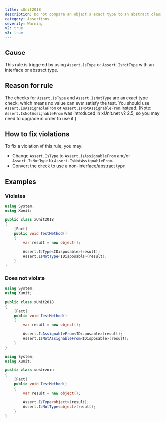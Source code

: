 ```yaml
---
title: xUnit2018
description: Do not compare an object's exact type to an abstract class or interface
category: Assertions
severity: Warning
v2: true
v3: true
---
```


## Cause

This rule is triggered by using `Assert.IsType` or `Assert.IsNotType` with an interface or abstract type.

## Reason for rule

The checks for `Assert.IsType` and `Assert.IsNotType` are an exact type check, which means no value can ever satisfy the test.
You should use `Assert.IsAssignableFrom` or `Assert.IsNotAssignableFrom` instead. (Note: `Assert.IsNotAssignableFrom` was introduced
in xUnit.net v2 2.5, so you may need to upgrade in order to use it.)

## How to fix violations

To fix a violation of this rule, you may:

* Change `Assert.IsType` to `Assert.IsAssignableFrom` and/or `Assert.IsNotType` to `Assert.IsNotAssignableFrom`.
* Convert the check to use a non-interface/abstract type

## Examples

### Violates

```csharp
using System;
using Xunit;

public class xUnit2018
{
    [Fact]
    public void TestMethod()
    {
        var result = new object();

        Assert.IsType<IDisposable>(result);
        Assert.IsNotType<IDisposable>(result);
    }
}
```

### Does not violate

```csharp
using System;
using Xunit;

public class xUnit2018
{
    [Fact]
    public void TestMethod()
    {
        var result = new object();

        Assert.IsAssignableFrom<IDisposable>(result);
        Assert.IsNotAssignableFrom<IDisposable>(result);
    }
}
```

```csharp
using System;
using Xunit;

public class xUnit2018
{
    [Fact]
    public void TestMethod()
    {
        var result = new object();

        Assert.IsType<object>(result);
        Assert.IsNotType<object>(result);
    }
}
```
